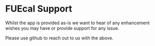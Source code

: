 # FUEcal Support
Whilst the app is provided as-is we want to hear of any enhancement wishes you may have or provide support for any issue. 

Please use github to reach out to us with the above.

